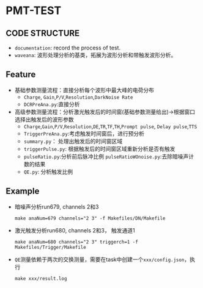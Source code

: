 # PMT-TEST
## CODE STRUCTURE
+ `documentation`: record the process of test.
+ `waveana`: 波形处理分析的基类，拓展为波形分析和带触发波形分析。

## Feature
+ 基础参数测量流程：直接分析每个波形中最大峰的电荷分布
  + `Charge`, `Gain`,`P/V`,`Resolution`,`DarkNoise Rate`
  + `DCRPreAna.py`:直接分析
+ 高级参数测量流程：分析激光触发后的时间窗(基础参数测量给出)->根据窗口选择出触发后的波形参数
  + `Charge`,`Gain`,`P/V`,`Resolution`,`DE`,`TR`,`TF`,`TH`,`Prompt pulse`, `Delay pulse`,`TTS`
  + `TriggerPreAna.py`:考虑触发时间窗后，进行预分析
  + `summary.py`： 处理出触发后的时间窗区域
  + `triggerPulse.py`: 根据触发后的时间窗区域重新分析是否有触发 
  + `pulseRatio.py`:分析前后脉冲比例 `pulseRatioWOnoise.py`:去除暗噪声计数的结果
  + `QE.py`: 分析触发比例
## Example
+ 暗噪声分析run679, channels 2和3
  ```
  make anaNum=679 channels="2 3" -f Makefiles/DN/Makefile
  ```
+ 激光触发分析run680, channels 2和3， 触发通道1
  ```
  make anaNum=680 channels="2 3" triggerch=1 -f Makefiles/Trigger/Makefile
  ```
+ `QE`测量依赖于两次的交换测量，需要在task中创建一个`xxx/config.json`，执行
  ```
  make xxx/result.log
  ```